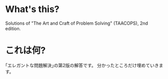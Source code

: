 # What's this?
Solutions of "The Art and Craft of Problem Solving" (TAACOPS), 2nd edition.

# これは何?
｢エレガントな問題解決｣の第2版の解答です。
分かったところだけ埋めていきます。